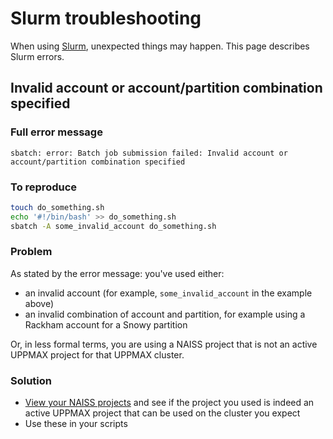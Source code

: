 # Slurm troubleshooting

When using [Slurm](slurm.md), unexpected things may happen.
This page describes Slurm errors.

## Invalid account or account/partition combination specified

### Full error message

```text
sbatch: error: Batch job submission failed: Invalid account or account/partition combination specified
```

###  To reproduce

```bash
touch do_something.sh
echo '#!/bin/bash' >> do_something.sh 
sbatch -A some_invalid_account do_something.sh 
```

### Problem

As stated by the error message: you've used either:

- an invalid account (for example, `some_invalid_account` in the example above)
- an invalid combination of account and partition,
  for example using a Rackham account for a Snowy partition

Or, in less formal terms, you are using a NAISS project that is not
an active UPPMAX project for that UPPMAX cluster. 

### Solution

- [View your NAISS projects](https://docs.uppmax.uu.se/getting_started/project/#view-your-uppmax-projects)
  and see if the project you used is indeed an active UPPMAX project that can
  be used on the cluster you expect
- Use these in your scripts
